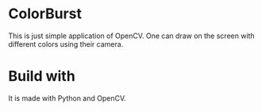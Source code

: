 # ColorBurst
This is just simple application of OpenCV. 
One can draw on the screen with different colors using their camera. 
# Build with
It is made with Python and OpenCV. 
